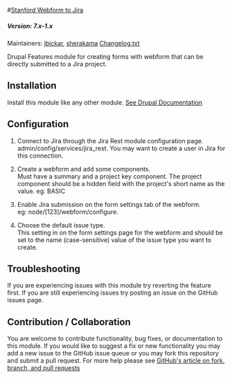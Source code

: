 #[Stanford Webform to Jira](https://github.com/SU-SWS/stanford_webform_to_jira)
##### Version: 7.x-1.x

Maintainers: [jbickar](https://github.com/jbickar), [sherakama](https://github.com/sherakama)
[Changelog.txt](CHANGELOG.txt)

Drupal Features module for creating forms with webform that can be directly submitted to a Jira project.


Installation
---

Install this module like any other module. [See Drupal Documentation](https://drupal.org/documentation/install/modules-themes/modules-7)

Configuration
---

1. Connect to Jira through the Jira Rest module  configuration page.   
admin/config/services/jira_rest. You may want to create a user in Jira for this connection.

2. Create a webform and add some components.   
Must have a summary and a project key component. The project component should be a hidden field with the project's short name as the value. eg: BASIC

3. Enable Jira submission on the form settings tab of the webform.   
eg: node/[123]/webform/configure.

4. Choose the default issue type.   
This setting in on the form settings page for the webform and should be set to the name (case-sensitive) value of the issue type you want to create.

Troubleshooting
---

If you are experiencing issues with this module try reverting the feature first. If you are still experiencing issues try posting an issue on the GitHub issues page.

Contribution / Collaboration
---

You are welcome to contribute functionality, bug fixes, or documentation to this module. If you would like to suggest a fix or new functionality you may add a new issue to the GitHub issue queue or you may fork this repository and submit a pull request. For more help please see [GitHub's article on fork, branch, and pull requests](https://help.github.com/articles/using-pull-requests)
